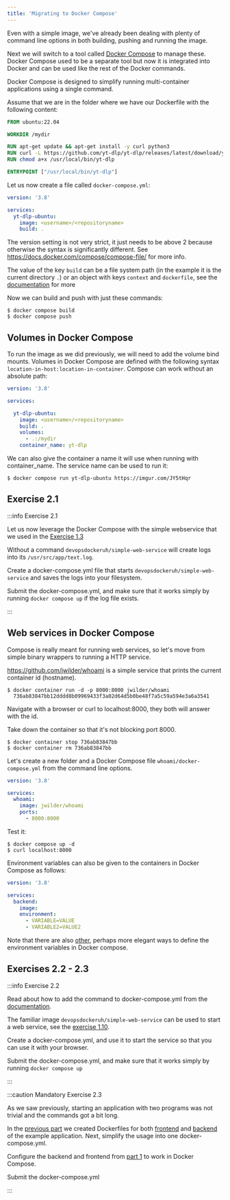 ```yaml
---
title: 'Migrating to Docker Compose'
---
```


Even with a simple image, we've already been dealing with plenty of command line options in both building, pushing and running the image.

Next we will switch to a tool called [Docker Compose](https://docs.docker.com/compose/) to manage these. Docker Compose used to be a separate tool but now it is integrated into Docker and can be used like the rest of the Docker commands.

Docker Compose is designed to simplify running multi-container applications using a single command.

Assume that we are in the folder where we have our Dockerfile with the following content:

```dockerfile
FROM ubuntu:22.04

WORKDIR /mydir

RUN apt-get update && apt-get install -y curl python3
RUN curl -L https://github.com/yt-dlp/yt-dlp/releases/latest/download/yt-dlp -o /usr/local/bin/yt-dlp
RUN chmod a+x /usr/local/bin/yt-dlp

ENTRYPOINT ["/usr/local/bin/yt-dlp"]
```

Let us now create a file called `docker-compose.yml`:

```yaml
version: '3.8'

services:
  yt-dlp-ubuntu:
    image: <username>/<repositoryname>
    build: .
```

The version setting is not very strict, it just needs to be above 2 because otherwise the syntax is significantly different. See <https://docs.docker.com/compose/compose-file/> for more info.

The value of the key `build` can be a file system path (in the example it is the current directory `.`) or an object with keys `context` and `dockerfile`, see the [documentation](https://docs.docker.com/compose/compose-file/build/) for more

Now we can build and push with just these commands:

```console
$ docker compose build
$ docker compose push
```

## Volumes in Docker Compose

To run the image as we did previously, we will need to add the volume bind mounts. Volumes in Docker Compose are defined with the following syntax `location-in-host:location-in-container`. Compose can work without an absolute path:

```yaml
version: '3.8'

services:

  yt-dlp-ubuntu:
    image: <username>/<repositoryname>
    build: .
    volumes:
      - .:/mydir
    container_name: yt-dlp
```

We can also give the container a name it will use when running with container_name. The service name can be used to run it:

```console
$ docker compose run yt-dlp-ubuntu https://imgur.com/JY5tHqr
```

## Exercise 2.1

:::info Exercise 2.1

  Let us now leverage the Docker Compose with the simple webservice that we used in the [Exercise 1.3](/part-1/section-2#exercise-13)

  Without a command `devopsdockeruh/simple-web-service` will create logs into its `/usr/src/app/text.log`.

  Create a docker-compose.yml file that starts `devopsdockeruh/simple-web-service` and saves the logs into your
  filesystem.

  Submit the docker-compose.yml, and make sure that it works simply by running `docker compose up` if the log file exists.


:::

## Web services in Docker Compose

Compose is really meant for running web services, so let's move from simple binary wrappers to running a HTTP service.

<https://github.com/jwilder/whoami> is a simple service that prints the current container id (hostname).

```console
$ docker container run -d -p 8000:8000 jwilder/whoami
  736ab83847bb12dddd8b09969433f3a02d64d5b0be48f7a5c59a594e3a6a3541
```

Navigate with a browser or curl to localhost:8000, they both will answer with the id.

Take down the container so that it's not blocking port 8000.

```console
$ docker container stop 736ab83847bb
$ docker container rm 736ab83847bb
```

Let's create a new folder and a Docker Compose file `whoami/docker-compose.yml` from the command line options.

```yaml
version: '3.8'

services:
  whoami:
    image: jwilder/whoami
    ports:
      - 8000:8000
```

Test it:

```console
$ docker compose up -d
$ curl localhost:8000
```

Environment variables can also be given to the containers in Docker Compose as follows:

```yaml
version: '3.8'

services:
  backend:
    image:
    environment:
      - VARIABLE=VALUE
      - VARIABLE2=VALUE2
```

Note that there are also [other](https://docs.docker.com/compose/environment-variables/set-environment-variables/), perhaps more elegant ways to define the environment variables in Docker compose.

## Exercises 2.2 - 2.3

:::info Exercise 2.2

  Read about how to add the command to docker-compose.yml from the [documentation](https://docs.docker.com/compose/compose-file/compose-file-v3/#command).

  The familiar image `devopsdockeruh/simple-web-service` can be used to start a web service, see the [exercise 1.10](/part-1/section-5#exercise-110).

  Create a docker-compose.yml, and use it to start the service so that you can use it with your browser.

  Submit the docker-compose.yml, and make sure that it works simply by running `docker compose up`

:::

:::caution Mandatory Exercise 2.3

  As we saw previously, starting an application with two programs was not trivial and the commands got a bit long.

  In the [previous part](/part-1/section-6) we created Dockerfiles for both [frontend](https://github.com/docker-hy/material-applications/tree/main/example-frontend) and [backend](https://github.com/docker-hy/material-applications/tree/main/example-backend) of the example application. Next, simplify the usage into one docker-compose.yml.

  Configure the backend and frontend from [part 1](/part-1/section-6#exercises-111-114) to work in Docker Compose.

  Submit the docker-compose.yml

:::
